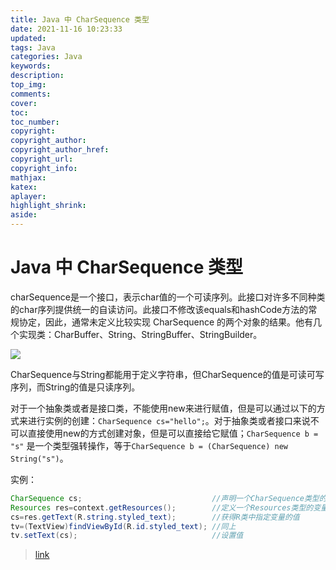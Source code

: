 ```yaml
---
title: Java 中 CharSequence 类型
date: 2021-11-16 10:23:33
updated:
tags: Java
categories: Java
keywords: 
description:
top_img:
comments:
cover:
toc:
toc_number:
copyright:
copyright_author:
copyright_author_href:
copyright_url:
copyright_info:
mathjax:
katex:
aplayer:
highlight_shrink:
aside:
---
```


# Java 中 CharSequence 类型

charSequence是一个接口，表示char值的一个可读序列。此接口对许多不同种类的char序列提供统一的自读访问。此接口不修改该equals和hashCode方法的常规协定，因此，通常未定义比较实现 CharSequence 的两个对象的结果。他有几个实现类：CharBuffer、String、StringBuffer、StringBuilder。

![](https://cdn.jsdelivr.net/gh/mbfjllybl/pictures-bed/202111161018339.png)

CharSequence与String都能用于定义字符串，但CharSequence的值是可读可写序列，而String的值是只读序列。

对于一个抽象类或者是接口类，不能使用new来进行赋值，但是可以通过以下的方式来进行实例的创建：`CharSequence cs="hello";`。对于抽象类或者接口来说不可以直接使用new的方式创建对象，但是可以直接给它赋值；`CharSequence b = "s"` 是一个类型强转操作，等于`CharSequence b = (CharSequence) new String("s")`。

实例：

```java
CharSequence cs;                             //声明一个CharSequence类型的变量cs
Resources res=context.getResources();        //定义一个Resources类型的变量res，并给它赋值
cs=res.getText(R.string.styled_text);        //获得R类中指定变量的值
tv=(TextView)findViewById(R.id.styled_text); //同上
tv.setText(cs);                              //设置值
```

> [link](https://blog.csdn.net/a78270528/article/details/46785949)